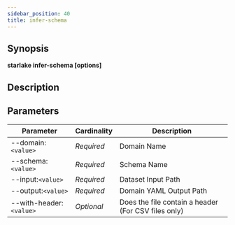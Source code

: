 ```yaml
---
sidebar_position: 40
title: infer-schema
---
```



## Synopsis

**starlake infer-schema [options]**

## Description


## Parameters

Parameter|Cardinality|Description
---|---|---
--domain:`<value>`|*Required*|Domain Name
--schema:`<value>`|*Required*|Schema Name
--input:`<value>`|*Required*|Dataset Input Path
--output:`<value>`|*Required*|Domain YAML Output Path
--with-header:`<value>`|*Optional*|Does the file contain a header (For CSV files only)

